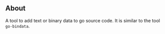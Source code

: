 ## About
A tool to add text or binary data to go source code. It is similar to the 
tool `go-bindata`. 